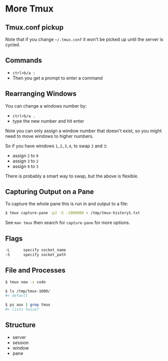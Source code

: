 # More Tmux

## Tmux.conf pickup

Note that if you change `~/.tmux.conf` it won't be picked up until the server is cycled.


## Commands

* `ctrl+b/a :`
* Then you get a prompt to enter a command


## Rearranging Windows

You can change a windows number by:

* `ctrl+b/a .`
* type the new number and hit enter

Note you can only assign a window number that doesn't exist, so you might
need to move windows to higher numbers.

So if you have windows `1,2,3,4`, to swap `2` and `3`:

* assign `2` to `9`
* assign `3` to `2`
* assign `9` to `3`

There is probably a smart way to swap, but the above is flexible.


## Capturing Output on a Pane

To capture the whole pane this is run in and output to a file:

```sh
$ tmux capture-pane -pJ -S -1000000 > /tmp/tmux-history1.txt
```

See `man tmux` then search for `capture-pane` for more options.


## Flags

```sh
-L      specify socket_name
-S      specify socket_path
```

## File and Processes

```sh
$ tmux new -s code

$ ls /tmp/tmux-1000/
#> default

$ ps aux | grep tmux
#> lists twice?

```

## Structure

* server
* session
* window
* pane

